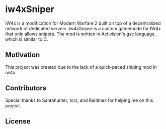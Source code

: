 # iw4xSniper

IW4x is a modification for Modern Warfare 2 built on top of a decentralized network of dedicated servers. iw4xSniper is a custom gamemode for IW4x that only allows snipers.
The mod is written in Activision's gsc language, which is similar to C.

## Motivation

This project was created due to the lack of a quick-paced sniping mod in iw4x.

## Contributors
Special thanks to Santahunter, tccr, and Raidmax for helping me on this project.
## License

